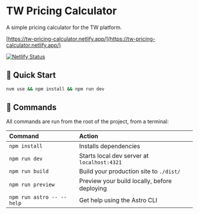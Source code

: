 # TW Pricing Calculator

A simple pricing calculator for the TW platform.

[https://tw-pricing-calculator.netlify.app/](https://tw-pricing-calculator.netlify.app/)

[![Netlify Status](https://api.netlify.com/api/v1/badges/8be5eab5-c574-4963-98f5-c23461c6c9f6/deploy-status)](https://app.netlify.com/sites/flourishing-granita-70f3a9/deploys)

## 🏁 Quick Start

```bash
nvm use && npm install && npm run dev
```

## 🧞 Commands

All commands are run from the root of the project, from a terminal:

| Command                   | Action                                       |
| :------------------------ | :------------------------------------------- |
| `npm install`             | Installs dependencies                        |
| `npm run dev`             | Starts local dev server at `localhost:4321`  |
| `npm run build`           | Build your production site to `./dist/`      |
| `npm run preview`         | Preview your build locally, before deploying |
| `npm run astro -- --help` | Get help using the Astro CLI                 |
